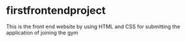 # firstfrontendproject
This is the front end website by using HTML and CSS for submitting the application of joining the gym
